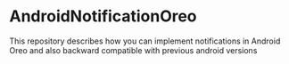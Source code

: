 # AndroidNotificationOreo
This repository describes how you can implement notifications in Android Oreo and also backward compatible with previous android versions
